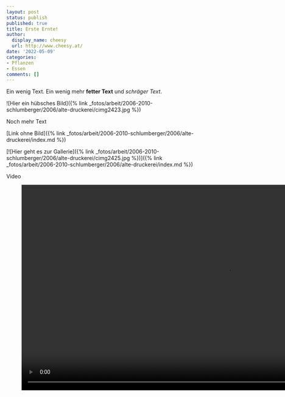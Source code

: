 ```yaml
---
layout: post
status: publish
published: true
title: Erste Ernte!
author:
  display_name: cheesy
  url: http://www.cheesy.at/
date: '2022-05-09'
categories:
- Pflanzen
- Essen
comments: []
---
```

<!-- Titel, Datum und Kategorien nicht vergessen!!!! -->

Ein wenig Text. Ein wenig mehr **fetter Text** und *schräger Text*.

![Hier ein hübsches Bild]({% link _fotos/arbeit/2006-2010-schlumberger/2006/alte-druckerei/cimg2423.jpg %})

Noch mehr Text

[Link ohne Bild]({% link _fotos/arbeit/2006-2010-schlumberger/2006/alte-druckerei/index.md %})

[![Hier geht es zur Gallerie]({% link _fotos/arbeit/2006-2010-schlumberger/2006/alte-druckerei/cimg2425.jpg %})]({% link _fotos/arbeit/2006-2010-schlumberger/2006/alte-druckerei/index.md %})

Video

<figure><video controls height="540" idth="800" src="{% link /download/Videos/Flying-Disco-Ball.mp4 %}"></video></figure>